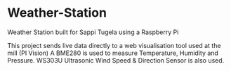 # Weather-Station
Weather Station built for Sappi Tugela using a Raspberry Pi

This project sends live data directly to a web visualisation tool used at the mill (PI Vision)
A BME280 is used to measure Temperature, Humidity and Pressure.
WS303U Ultrasonic Wind Speed & Direction Sensor is also used.
